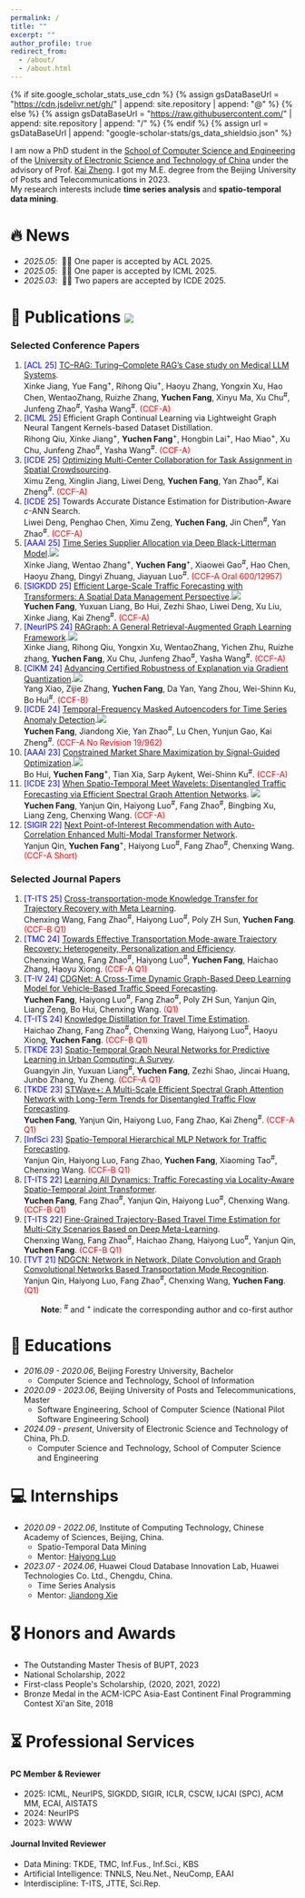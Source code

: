 ```yaml
---
permalink: /
title: ""
excerpt: ""
author_profile: true
redirect_from: 
  - /about/
  - /about.html
---
```


{% if site.google_scholar_stats_use_cdn %}
{% assign gsDataBaseUrl = "https://cdn.jsdelivr.net/gh/" | append: site.repository | append: "@" %}
{% else %}
{% assign gsDataBaseUrl = "https://raw.githubusercontent.com/" | append: site.repository | append: "/" %}
{% endif %}
{% assign url = gsDataBaseUrl | append: "google-scholar-stats/gs_data_shieldsio.json" %}

<span class='anchor' id='about-me'></span>


I am now a PhD student in the [School of Computer Science and Engineering](https://www.scse.uestc.edu.cn/) of the [University of Electronic Science and Technology of China](https://www.uestc.edu.cn/) under the advisory of Prof. [Kai Zheng](https://zheng-kai.com/). I got my M.E. degree from the Beijing University of Posts and Telecommunications in 2023.<br/>My research interests include **time series analysis** and **spatio-temporal data mining**.





<!-- # 🔥 News
- *2022.02*: &nbsp;🎉🎉 Lorem ipsum dolor sit amet, consectetur adipiscing elit. Vivamus ornare aliquet ipsum, ac tempus justo dapibus sit amet. 
- *2022.02*: &nbsp;🎉🎉 Lorem ipsum dolor sit amet, consectetur adipiscing elit. Vivamus ornare aliquet ipsum, ac tempus justo dapibus sit amet.  -->

# 🔥 News
- *2025.05*: &nbsp;🎉🎉 One paper is accepted by ACL 2025. 
- *2025.05*: &nbsp;🎉🎉 One paper is accepted by ICML 2025.
- *2025.03*: &nbsp;🎉🎉 Two papers are accepted by ICDE 2025.

# 📝 Publications <img src="https://img.shields.io/endpoint?logo=Google%20Scholar&url=https%3A%2F%2Fcdn.jsdelivr.net%2Fgh%2Ffrakeyc%2Ffrakeyc.github.io@google-scholar-stats%2Fgs_data_shieldsio.json&labelColor=f6f6f6&color=9cf&style=flat&label=citations">
### Selected Conference Papers
1. <span style="color:blue">[ACL 25]</span> [TC–RAG: Turing–Complete RAG’s Case study on Medical LLM Systems](https://arxiv.org/pdf/2408.09199).<br/>Xinke Jiang, Yue Fang<sup>+</sup>, Rihong Qiu<sup>+</sup>, Haoyu Zhang, Yongxin Xu, Hao Chen, WentaoZhang, Ruizhe Zhang, **Yuchen Fang**, Xinyu Ma, Xu Chu<sup>#</sup>, Junfeng Zhao<sup>#</sup>, Yasha Wang<sup>#</sup>. <span style="color:red">(CCF-A)</span>
1. <span style="color:blue">[ICML 25]</span> Efficient Graph Continual Learning via Lightweight Graph Neural Tangent Kernels-based Dataset Distillation.<br/>Rihong Qiu, Xinke Jiang<sup>+</sup>, **Yuchen Fang**<sup>+</sup>, Hongbin Lai<sup>+</sup>, Hao Miao<sup>+</sup>, Xu Chu, Junfeng Zhao<sup>#</sup>, Yasha Wang<sup>#</sup>. <span style="color:red">(CCF-A)</span>
1. <span style="color:blue">[ICDE 25]</span> [Optimizing Multi-Center Collaboration for Task Assignment in Spatial Crowdsourcing](https://zheng-kai.com/paper/2025_icde_zeng.pdf).<br/>Ximu Zeng, Xinglin Jiang, Liwei Deng, **Yuchen Fang**, Yan Zhao<sup>#</sup>, Kai Zheng<sup>#</sup>. <span style="color:red">(CCF-A)</span>
1. <span style="color:blue">[ICDE 25]</span> Towards Accurate Distance Estimation for Distribution-Aware $c$-ANN Search.<br/>Liwei Deng, Penghao Chen, Ximu Zeng, **Yuchen Fang**, Jin Chen<sup>#</sup>, Yan Zhao<sup>#</sup>. <span style="color:red">(CCF-A)</span>
1. <span style="color:blue">[AAAI 25]</span> [Time Series Supplier Allocation via Deep Black-Litterman Model](https://ojs.aaai.org/index.php/AAAI/article/view/33292).[![](https://img.shields.io/github/stars/QiuFengqing/DBLM?style=social)](https://github.com/QiuFengqing/DBLM)<br/>Xinke Jiang, Wentao Zhang<sup>+</sup>, **Yuchen Fang**<sup>+</sup>, Xiaowei Gao<sup>#</sup>, Hao Chen, Haoyu Zhang, Dingyi Zhuang, Jiayuan Luo<sup>#</sup>. <span style="color:red">(CCF-A Oral 600/12957)</span>
1. <span style="color:blue">[SIGKDD 25]</span> [Efficient Large-Scale Traffic Forecasting with Transformers: A Spatial Data Management Perspective](https://arxiv.org/abs/2412.09972).[![](https://img.shields.io/github/stars/LMissher/PatchSTG?style=social)](https://github.com/LMissher/PatchSTG)<br/>**Yuchen Fang**, Yuxuan Liang, Bo Hui, Zezhi Shao, Liwei Deng, Xu Liu, Xinke Jiang, Kai Zheng<sup>#</sup>. <span style="color:red">(CCF-A)</span>
1. <span style="color:blue">[NeurIPS 24]</span> [RAGraph: A General Retrieval-Augmented Graph Learning Framework](https://arxiv.org/abs/2410.23855).[![](https://img.shields.io/github/stars/Artessay/RAGraph?style=social)](https://github.com/Artessay/RAGraph)<br/>Xinke Jiang, Rihong Qiu, Yongxin Xu, WentaoZhang, Yichen Zhu, Ruizhe zhang, **Yuchen Fang**, Xu Chu, Junfeng Zhao<sup>#</sup>, Yasha Wang<sup>#</sup>. <span style="color:red">(CCF-A)</span>
1. <span style="color:blue">[CIKM 24]</span> [Advancing Certified Robustness of Explanation via Gradient Quantization](https://dl.acm.org/doi/abs/10.1145/3627673.3679650).[![](https://img.shields.io/github/stars/NKUShaw/CertifiedExplanation?style=social)](https://github.com/NKUShaw/CertifiedExplanation)<br/>Yang Xiao, Zijie Zhang, **Yuchen Fang**, Da Yan, Yang Zhou, Wei-Shinn Ku, Bo Hui<sup>#</sup>. <span style="color:red">(CCF-B)</span>
1. <span style="color:blue">[ICDE 24]</span> [Temporal-Frequency Masked Autoencoders for Time Series Anomaly Detection](https://ieeexplore.ieee.org/abstract/document/10597757/).[![](https://img.shields.io/github/stars/LMissher/TFMAE?style=social)](https://github.com/LMissher/TFMAE)<br/>**Yuchen Fang**, Jiandong Xie, Yan Zhao<sup>#</sup>, Lu Chen, Yunjun Gao, Kai Zheng<sup>#</sup>. <span style="color:red">(CCF-A No Revision 19/962)</span>
1. <span style="color:blue">[AAAI 23]</span> [Constrained Market Share Maximization by Signal-Guided Optimization](https://ojs.aaai.org/index.php/AAAI/article/view/25552).[![](https://img.shields.io/github/stars/codingAndBS/AirlineMarket?style=social)](https://github.com/codingAndBS/AirlineMarket)<br/>Bo Hui, **Yuchen Fang**<sup>+</sup>, Tian Xia, Sarp Aykent, Wei-Shinn Ku<sup>#</sup>. <span style="color:red">(CCF-A)</span>
1. <span style="color:blue">[ICDE 23]</span> [When Spatio-Temporal Meet Wavelets: Disentangled Traffic Forecasting via Efficient Spectral Graph Attention Networks](https://ieeexplore.ieee.org/abstract/document/10184591). [![](https://img.shields.io/github/stars/LMissher/STWave?style=social)](https://github.com/LMissher/STWave)<br/>**Yuchen Fang**, Yanjun Qin, Haiyong Luo<sup>#</sup>, Fang Zhao<sup>#</sup>, Bingbing Xu, Liang Zeng, Chenxing Wang. <span style="color:red">(CCF-A)</span>
1. <span style="color:blue">[SIGIR 22]</span> [Next Point-of-Interest Recommendation with Auto-Correlation Enhanced Multi-Modal Transformer Network](https://dl.acm.org/doi/10.1145/3477495.3531905).<br/>Yanjun Qin, **Yuchen Fang**<sup>+</sup>, Haiyong Luo<sup>#</sup>, Fang Zhao<sup>#</sup>, Chenxing Wang. <span style="color:red">(CCF-A Short)</span>

### Selected Journal Papers
1. <span style="color:blue">[T-ITS 25]</span> [Cross-transportation-mode Knowledge Transfer for Trajectory Recovery with Meta Learning](https://ieeexplore.ieee.org/abstract/document/10879329).<br/>Chenxing Wang, Fang Zhao<sup>#</sup>, Haiyong Luo<sup>#</sup>, Poly ZH Sun, **Yuchen Fang**. <span style="color:red">(CCF-B Q1)</span>
1. <span style="color:blue">[TMC 24]</span> [Towards Effective Transportation Mode-aware Trajectory Recovery: Heterogeneity, Personalization and Efficiency](https://ieeexplore.ieee.org/abstract/document/10756642).<br/>Chenxing Wang, Fang Zhao<sup>#</sup>, Haiyong Luo<sup>#</sup>, **Yuchen Fang**, Haichao Zhang, Haoyu Xiong. <span style="color:red">(CCF-A Q1)</span>
1. <span style="color:blue">[T-IV 24]</span> [CDGNet: A Cross-Time Dynamic Graph-Based Deep Learning Model for Vehicle-Based Traffic Speed Forecasting](https://ieeexplore.ieee.org/abstract/document/10568355).<br/>**Yuchen Fang**, Haiyong Luo<sup>#</sup>, Fang Zhao<sup>#</sup>, Poly ZH Sun, Yanjun Qin, Liang Zeng, Bo Hui, Chenxing Wang. <span style="color:red">(Q1)</span>
1. <span style="color:blue">[T-ITS 24]</span> [Knowledge Distillation for Travel Time Estimation](https://ieeexplore.ieee.org/abstract/document/10478238).<br/>Haichao Zhang, Fang Zhao<sup>#</sup>, Chenxing Wang, Haiyong Luo<sup>#</sup>, Haoyu Xiong, **Yuchen Fang**. <span style="color:red">(CCF-B Q1)</span>
1. <span style="color:blue">[TKDE 23]</span> [Spatio-Temporal Graph Neural Networks for Predictive Learning in Urban Computing: A Survey](https://ieeexplore.ieee.org/abstract/document/10328393).<br/>Guangyin Jin, Yuxuan Liang<sup>#</sup>, **Yuchen Fang**, Zezhi Shao, Jincai Huang, Junbo Zhang, Yu Zheng. <span style="color:red">(CCF-A Q1)</span>
1. <span style="color:blue">[TKDE 23]</span> [STWave+: A Multi-Scale Efficient Spectral Graph Attention Network with Long-Term Trends for Disentangled Traffic Flow Forecasting](https://ieeexplore.ieee.org/abstract/document/10286992).<br/>**Yuchen Fang**, Yanjun Qin, Haiyong Luo, Fang Zhao, Kai Zheng<sup>#</sup>. <span style="color:red">(CCF-A Q1)</span>
1. <span style="color:blue">[InfSci 23]</span> [Spatio-Temporal Hierarchical MLP Network for Traffic Forecasting](https://www.sciencedirect.com/science/article/abs/pii/S0020025523003584).<br/>Yanjun Qin, Haiyong Luo, Fang Zhao, **Yuchen Fang**, Xiaoming Tao<sup>#</sup>, Chenxing Wang. <span style="color:red">(CCF-B Q1)</span>
1. <span style="color:blue">[T-ITS 22]</span> [Learning All Dynamics: Traffic Forecasting via Locality-Aware Spatio-Temporal Joint Transformer](https://ieeexplore.ieee.org/abstract/document/9857621).<br/>**Yuchen Fang**, Fang Zhao<sup>#</sup>, Yanjun Qin, Haiyong Luo<sup>#</sup>, Chenxing Wang. <span style="color:red">(CCF-B Q1)</span>
1. <span style="color:blue">[T-ITS 22]</span> [Fine-Grained Trajectory-Based Travel Time Estimation for Multi-City Scenarios Based on Deep Meta-Learning](https://ieeexplore.ieee.org/abstract/document/9700746).<br/>Chenxing Wang, Fang Zhao<sup>#</sup>, Haichao Zhang, Haiyong Luo<sup>#</sup>, Yanjun Qin, **Yuchen Fang**. <span style="color:red">(CCF-B Q1)</span>
1. <span style="color:blue">[TVT 21]</span> [NDGCN: Network in Network, Dilate Convolution and Graph Convolutional Networks Based Transportation Mode Recognition](https://ieeexplore.ieee.org/abstract/document/9360463).<br/>Yanjun Qin, Haiyong Luo, Fang Zhao<sup>#</sup>, Chenxing Wang, **Yuchen Fang**. <span style="color:red">(Q1)</span>

&emsp; &emsp; &emsp; **Note**: <sup>#</sup> and <sup>+</sup> indicate the corresponding author and co-first author

# 📖 Educations

- *2016.09 - 2020.06*, Beijing Forestry University, Bachelor
  - Computer Science and Technology, School of Information
- *2020.09 - 2023.06*, Beijing University of Posts and Telecommunications, Master
  - Software Engineering, School of Computer Science (National Pilot Software Engineering School)
- *2024.09 - present*, University of Electronic Science and Technology of China, Ph.D.
  - Computer Science and Technology, School of Computer Science and Engineering

# 💻 Internships

- *2020.09 - 2022.06*, Institute of Computing Technology, Chinese Academy of Sciences, Beijing, China.
  - Spatio-Temporal Data Mining
  - Mentor: [Haiyong Luo](https://people.ucas.ac.cn/~luohaiyong)
- *2023.07 - 2024.06*, Huawei Cloud Database Innovation Lab, Huawei Technologies Co. Ltd., Chengdu, China.
  - Time Series Analysis
  - Mentor: [Jiandong Xie](https://dblp.org/pid/203/9483.html)

# 🎖 Honors and Awards
- The Outstanding Master Thesis of BUPT, 2023
- National Scholarship, 2022
- First-class People's Scholarship, (2020, 2021, 2022)
- Bronze Medal in the ACM-ICPC Asia-East Continent Final Programming Contest Xi'an Site, 2018

# ⏳ Professional Services

#### PC Member & Reviewer
- 2025: ICML, NeurIPS, SIGKDD, SIGIR, ICLR, CSCW, IJCAI (SPC), ACM MM, ECAI, AISTATS
- 2024: NeurIPS
- 2023: WWW

#### Journal Invited Reviewer
- Data Mining: TKDE, TMC, Inf.Fus., Inf.Sci., KBS
- Artificial Intelligence: TNNLS, Neu.Net., NeuComp, EAAI
- Interdiscipline: T-ITS, JTTE, Sci.Rep.
